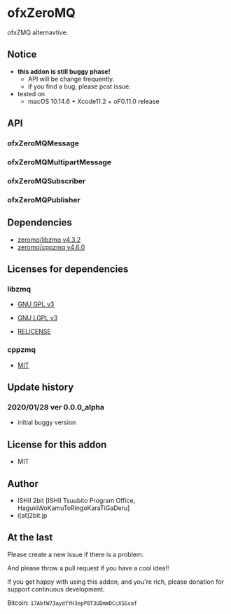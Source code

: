 # ofxZeroMQ

ofxZMQ alternavtive.

## Notice

* **this addon is still buggy phase!**
  * API will be change frequently.
  * if you find a bug, please post issue.
* tested on
  *  macOS 10.14.6 + Xcode11.2 + oF0.11.0 release

## API

### ofxZeroMQMessage

### ofxZeroMQMultipartMessage

### ofxZeroMQSubscriber

### ofxZeroMQPublisher

## Dependencies

* [zeromq/libzmq v4.3.2](https://github.com/zeromq/libzmq/releases/tag/v4.3.2)
* [zeromq/cppzmq v4.6.0](https://github.com/zeromq/cppzmq/releases/tag/v4.6.0)

## Licenses for dependencies

### libzmq

* [GNU GPL v3](https://github.com/zeromq/libzmq/blob/v4.3.2/COPYING)

* [GNU LGPL v3](https://github.com/zeromq/libzmq/blob/v4.3.2/COPYING.LESSER)

* [RELICENSE](https://github.com/zeromq/libzmq/tree/v4.3.2/RELICENSE)

### cppzmq

* [MIT](https://github.com/zeromq/cppzmq/blob/v4.6.0/LICENSE)

## Update history

### 2020/01/28 ver 0.0.0_alpha

* initial buggy version

## License for this addon

* MIT

## Author

* ISHII 2bit [ISHII Tsuubito Program Office, HagukiWoKamuToRingoKaraTiGaDeru]
* i[at]2bit.jp

## At the last

Please create a new issue if there is a problem.

And please throw a pull request if you have a cool idea!!

If you get happy with using this addon, and you're rich, please donation for support continuous development.

Bitcoin: `17AbtW73aydfYH3epP8T3UDmmDCcXSGcaf`